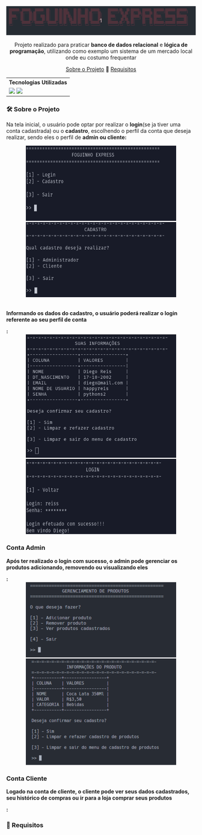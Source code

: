 <div align=center>
    <img src="https://github.com/diegoreiss/foguinho-express/blob/main/images/fexh1.gif">
</div>
<div align=center>
    <p>
        Projeto realizado para praticar <b>banco de dados relacional</b> e <b>lógica de programação</b>, utilizando como exemplo um sistema de um mercado local onde eu costumo frequentar<br>
    </p>
    <p>
        <a href="#about_project">Sobre o Projeto</a> 🔹 <a href="#requirements">Requisitos</a>
    </p>
<div align=center>
    <table>
        <tr>
            <th>Tecnologias Utilizadas</th>
        </tr>
        <tr>
            <td>
                <img src="https://img.shields.io/badge/python-3670A0?style=for-the-badge&logo=python&logoColor=ffdd54">
                <img src="https://img.shields.io/badge/sqlite-%2307405e.svg?style=for-the-badge&logo=sqlite&logoColor=white">
            </td>
        </tr>
    </table>
</div>
</div>
<div>
    <h3 id="about_project"> 🛠️ Sobre o Projeto</h3>
    <p>
        Na tela inicial, o usuário pode optar por realizar o <b>login</b>(se ja tiver uma conta cadastrada) ou o <b>cadastro</b>, escolhendo o perfil da conta que deseja realizar, sendo eles o perfil de <b>admin<b/> ou <b>cliente</b>:
    </p>
</div>
<div align="center">
    <kbd> <img width="400" height="200" src="https://github.com/diegoreiss/foguinho-express/blob/main/images/fexHOME.png"> </kbd>
    <kbd> <img width="400" height="200" src="https://github.com/diegoreiss/foguinho-express/blob/main/images/fexCAD.png"> </kbd>
</div>
<div>
    <br>
    <p>Informando os dados do cadastro, o usuário poderá realizar o login referente ao seu perfil de conta</p>:
</div>
<div align="center">
    <kbd> <img width="400"  src="https://github.com/diegoreiss/foguinho-express/blob/main/images/fexDATACAD.png"> </kbd>
    <kbd> <img width="400" height="200" src="https://github.com/diegoreiss/foguinho-express/blob/main/images/fexLOGIN.png"> </kbd>
</div>
<div>
    <h3>Conta Admin</h3>
    <p>Após ter realizado o login com sucesso, o admin pode gerenciar os produtos adicionando, removendo ou visualizando eles</p>:
</div>
<div align="center">
    <kbd> <img width="400" height="200" src="https://github.com/diegoreiss/foguinho-express/blob/main/images/fexADMINP.PNG"> </kbd>
    <kbd> <img width="400" src="https://github.com/diegoreiss/foguinho-express/blob/main/images/fexPRODUTOCAD.PNG"> </kbd>
</div>
<div>
    <h3>Conta Cliente</h3>
    <p>Logado na conta de cliente, o cliente pode ver seus dados cadastrados, seu histórico de compras ou ir para a loja comprar seus produtos</p>:
</div>
<div>
    
</div>
</div>
<div>
    <h3 id="requirements"> 📃 Requisitos</h3>
</div>
